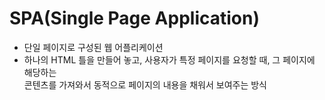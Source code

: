 # SPA(Single Page Application)
* 단일 페이지로 구성된 웹 어플리케이션
* 하나의 HTML 틀을 만들어 놓고, 사용자가 특정 페이지를 요청할 때, 그 페이지에 해당하는  
콘텐츠를 가져와서 동적으로 페이지의 내용을 채워서 보여주는 방식
